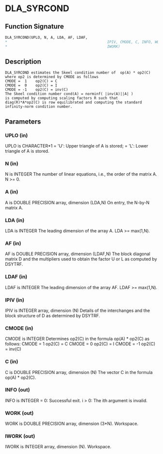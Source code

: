 # DLA_SYRCOND

## Function Signature

```fortran
DLA_SYRCOND(UPLO, N, A, LDA, AF, LDAF,
*                                              IPIV, CMODE, C, INFO, WORK,
*                                              IWORK)
```

## Description


    DLA_SYRCOND estimates the Skeel condition number of  op(A) * op2(C)
    where op2 is determined by CMODE as follows
    CMODE =  1    op2(C) = C
    CMODE =  0    op2(C) = I
    CMODE = -1    op2(C) = inv(C)
    The Skeel condition number cond(A) = norminf( |inv(A)||A| )
    is computed by computing scaling factors R such that
    diag(R)*A*op2(C) is row equilibrated and computing the standard
    infinity-norm condition number.

## Parameters

### UPLO (in)

UPLO is CHARACTER*1 = 'U': Upper triangle of A is stored; = 'L': Lower triangle of A is stored.

### N (in)

N is INTEGER The number of linear equations, i.e., the order of the matrix A. N >= 0.

### A (in)

A is DOUBLE PRECISION array, dimension (LDA,N) On entry, the N-by-N matrix A.

### LDA (in)

LDA is INTEGER The leading dimension of the array A. LDA >= max(1,N).

### AF (in)

AF is DOUBLE PRECISION array, dimension (LDAF,N) The block diagonal matrix D and the multipliers used to obtain the factor U or L as computed by DSYTRF.

### LDAF (in)

LDAF is INTEGER The leading dimension of the array AF. LDAF >= max(1,N).

### IPIV (in)

IPIV is INTEGER array, dimension (N) Details of the interchanges and the block structure of D as determined by DSYTRF.

### CMODE (in)

CMODE is INTEGER Determines op2(C) in the formula op(A) * op2(C) as follows: CMODE = 1 op2(C) = C CMODE = 0 op2(C) = I CMODE = -1 op2(C) = inv(C)

### C (in)

C is DOUBLE PRECISION array, dimension (N) The vector C in the formula op(A) * op2(C).

### INFO (out)

INFO is INTEGER = 0: Successful exit. i > 0: The ith argument is invalid.

### WORK (out)

WORK is DOUBLE PRECISION array, dimension (3*N). Workspace.

### IWORK (out)

IWORK is INTEGER array, dimension (N). Workspace.

